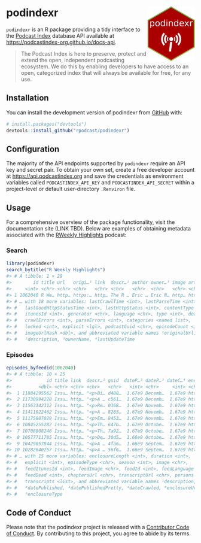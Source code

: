 
<!-- README.md is generated from README.Rmd. Please edit that file -->

# podindexr <img src='man/figures/logo.png' align="right" width="25%" min-width="120px"/>

<!-- badges: start -->
<!-- badges: end -->

`podindexr` is an R package providing a tidy interface to the [Podcast
Index](https://podcastindex.org) database API available at
<https://podcastindex-org.github.io/docs-api>.

> The Podcast Index is here to preserve, protect and extend the open,
> independent podcasting ecosystem. We do this by enabling developers to
> have access to an open, categorized index that will always be
> available for free, for any use.

## Installation

You can install the development version of podindexr from
[GitHub](https://github.com/) with:

``` r
# install.packages("devtools")
devtools::install_github("rpodcast/podindexr")
```

## Configuration

The majority of the API endpoints supported by `podindexr` require an
API key and secret pair. To obtain your own set, create a free developer
account at <https://api.podcastindex.org> and save the credentials as
environment variables called `PODCASTINDEX_API_KEY` and
`PODCASTINDEX_API_SECRET` within a project-level or default
user-directory `.Renviron` file.

## Usage

For a comprehensive overview of the package functionality, visit the
documentation site (LINK TBD). Below are examples of obtaining metadata
associated with the [RWeekly Highlights](https://rweekly.org) podcast:

### Search

``` r
library(podindexr)
search_bytitle("R Weekly Highlights")
#> # A tibble: 1 × 29
#>        id title url   origi…¹ link  descr…² author owner…³ image artwork lastU…⁴
#>     <int> <chr> <chr> <chr>   <chr> <chr>   <chr>  <chr>   <chr> <chr>     <int>
#> 1 1062040 R We… http… https:… http… The R … Eric … Eric N… http… https:…  1.67e9
#> # … with 18 more variables: lastCrawlTime <int>, lastParseTime <int>,
#> #   lastGoodHttpStatusTime <int>, lastHttpStatus <int>, contentType <chr>,
#> #   itunesId <int>, generator <chr>, language <chr>, type <int>, dead <int>,
#> #   crawlErrors <int>, parseErrors <int>, categories <named list>,
#> #   locked <int>, explicit <lgl>, podcastGuid <chr>, episodeCount <int>,
#> #   imageUrlHash <dbl>, and abbreviated variable names ¹​originalUrl,
#> #   ²​description, ³​ownerName, ⁴​lastUpdateTime
```

### Episodes

``` r
episodes_byfeedid(1062040)
#> # A tibble: 10 × 25
#>             id title link  descr…¹ guid  dateP…² dateP…³ dateC…⁴ enclo…⁵ enclo…⁶
#>          <dbl> <chr> <chr> <chr>   <chr>   <int> <chr>     <int> <chr>   <chr>  
#>  1 11884295562 Issu… http… "<p>Bi… d488…  1.67e9 Decemb…  1.67e9 https:… audio/…
#>  2 11730994228 Issu… http… "<p>A … c561…  1.67e9 Decemb…  1.67e9 https:… audio/…
#>  3 11563142312 Issu… http… "<p>Re… 0368…  1.67e9 Novemb…  1.67e9 https:… audio/…
#>  4 11411022462 Issu… http… "<p>A … 8285…  1.67e9 Novemb…  1.67e9 https:… audio/…
#>  5 11175887029 Issu… http… "<p>Em… 8453…  1.67e9 Novemb…  1.67e9 https:… audio/…
#>  6 10845255282 Issu… http… "<p>Th… 647b…  1.67e9 Octobe…  1.67e9 https:… audio/…
#>  7 10708808246 Issu… http… "<p>Th… 7a92…  1.67e9 Octobe…  1.67e9 https:… audio/…
#>  8 10577711785 Issu… http… "<p>De… 30d5…  1.66e9 Octobe…  1.67e9 https:… audio/…
#>  9 10429057844 Issu… http… "<p>A … 4fa6…  1.66e9 Septem…  1.67e9 https:… audio/…
#> 10 10282640257 Issu… http… "<p>A … 56f6…  1.66e9 Septem…  1.67e9 https:… audio/…
#> # … with 15 more variables: enclosureLength <int>, duration <int>,
#> #   explicit <int>, episodeType <chr>, season <int>, image <chr>,
#> #   feedItunesId <int>, feedImage <chr>, feedId <int>, feedLanguage <chr>,
#> #   feedDead <int>, chaptersUrl <chr>, transcriptUrl <chr>, persons <list>,
#> #   transcripts <list>, and abbreviated variable names ¹​description,
#> #   ²​datePublished, ³​datePublishedPretty, ⁴​dateCrawled, ⁵​enclosureUrl,
#> #   ⁶​enclosureType
```

## Code of Conduct

Please note that the podindexr project is released with a [Contributor
Code of
Conduct](https://contributor-covenant.org/version/2/1/CODE_OF_CONDUCT.html).
By contributing to this project, you agree to abide by its terms.
